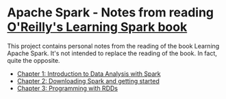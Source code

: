 Apache Spark - Notes from reading [O'Reilly's Learning Spark book](http://shop.oreilly.com/product/0636920028512.do)
====================================================================================================================

This project contains personal notes from the reading of the book Learning Apache Spark. It's not intended to replace the reading of the book. In fact, quite the opposite.

* [Chapter 1: Introduction to Data Analysis with Spark](./Spark_chapter1.md)
* [Chapter 2: Downloading Spark and getting started](./Spark_chapter2.md)
* [Chapter 3: Programming with RDDs](./Spark_chapter3.md)

